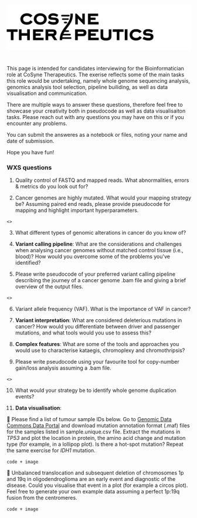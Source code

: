 ![alt text](https://github.com/liisilaaniste/wgs.bioinformatics/blob/main/Cosyne%20logo%20transparent%20background.png)
# 

This page is intended for candidates interviewing for the Bioinformatician role at CoSyne Therapeutics. The exerise reflects some of the main tasks this role would be undertaking, namely whole genome sequencing analysis, genomics analysis tool selection, pipeline builiding, as well as data visualisation and communication.

There are multiple ways to answer these questions, therefore feel free to showcase your creativity both in pseudocode as well as data visualisaiton tasks. Please reach out with any questions you may have on this or if you encounter any problems. 

You can submit the answeres as a notebook or files, noting your name and date of submission.

Hope you have fun! 

### WXS questions

1. Quality control of FASTQ and mapped reads. What abnormalities, errors & metrics do you look out for?

2. Cancer genomes are highly mutated. What would your mapping strategy be? Assuming paired end reads, please provide pseudocode for mapping and highlight important hyperparameters.
```
<>
```
3. What different types of genomic alterations in cancer do you know of? 

4. **Variant calling pipeline**: What are the considerations and challenges when analysing cancer genomes without matched control tissue (i.e., blood)? How would you overcome some of the problems you've identified?

5. Please write pseudocode of your preferred variant calling pipeline describing the journey of a cancer genome .bam file and giving a brief overview of the output files.
```
<>
```
6. Variant allele frequency (VAF). What is the importance of VAF in cancer?

7. **Variant interpretation**: What are considered deleterious mutations in cancer? How would you differentiate between driver and passenger mutations, and what tools would you use to assess this? 

8. **Complex features**: What are some of the tools and approaches you would use to characterise kataegis, chromoplexy and chromothripsis?

9. Please write pseudocode using your favourite tool for copy-number gain/loss analysis assuming a .bam file.
```
<>
```
10. What would your strategy be to identify whole genome duplication events? 

11. **Data visualisation**:

:black_square_button: Please find a list of tumour sample IDs below. Go to [Genomic Data Commons Data Portal](https://portal.gdc.cancer.gov) and download mutation annotation format (.maf) files for the samples listed in sample.unique.csv file. Extract the mutations in *TP53* and plot the location in protein, the amino acid change and mutation type (for example, in a lollipop plot). Is there a hot-spot mutation? Repeat the same exercise for *IDH1* mutation.
```
code + image
```

:black_square_button: Unbalanced translocation and subsequent deletion of chromosomes 1p and 19q in oligodendroglioma are an early event and diagnostic of the disease. Could you visualise that event in a plot (for example a circos plot). Feel free to generate your own example data assuming a perfect 1p:19q fusion from the centromeres.
```
code + image
```


